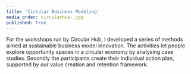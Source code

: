 ```yaml
---
title: 'Circular Business Modeling'
media_order: circularhub-.jpg
published: true
---
```


For the workshops run by Circular Hub, I developed a series of methods aimed at sustainable business model innovation. The activities let people explore opportunity spaces in a circular economy by analysing case studies. Secondly the participants create their individual action plan, supported by our value creation and retention framework.
